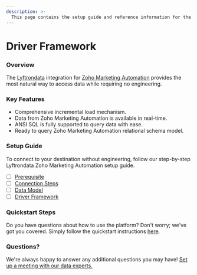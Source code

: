 ```yaml
---
description: >-
  This page contains the setup guide and reference information for the Zoho Marketing Automation source connector.
---
```


# Driver Framework

### Overview

The [Lyftrondata](https://www.lyftrondata.com/) integration for [Zoho Marketing Automation](https://www.lyftrondata.com/integration/marketing-analytics/zoho-marketing-automation/) provides the most natural way to access data while requiring no engineering.

### Key Features

* Comprehensive incremental load mechanism.
* Data from Zoho Marketing Automation is available in real-time.&#x20;
* ANSI SQL is fully supported to query data with ease.
* Ready to query Zoho Marketing Automation relational schema model.

### Setup Guide

To connect to your destination without engineering, follow our step-by-step Lyftrondata Zoho Marketing Automation setup guide.

* [ ] [Prerequisite](../prerequisite.md)
* [ ] [Connection Steps](../connection-steps.md)
* [ ] [Data Model](../data-model/erd.md)
* [ ] [Driver Framework](../driver-framework/)

### Quickstart Steps

Do you have questions about how to use the platform? Don't worry; we've got you covered. Simply follow the quickstart instructions [here](../driver-framework/README.md).

### Questions? <a href="#questions" id="questions"></a>

We're always happy to answer any additional questions you may have! [Set up a meeting with our data experts.](https://www.lyftrondata.com/book-a-meeting/)


